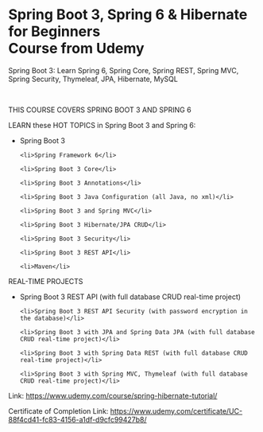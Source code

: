 
# Spring Boot 3, Spring 6 & Hibernate for Beginners <br> Course from Udemy

<p>Spring Boot 3: Learn Spring 6, Spring Core, Spring REST, Spring MVC, Spring Security, Thymeleaf, JPA, Hibernate, MySQL</p>

<br>

<p>THIS COURSE COVERS SPRING BOOT 3 AND SPRING 6</p>

<p>LEARN these HOT TOPICS in Spring Boot 3 and Spring 6:</p>

<ul>
    <li>Spring Boot 3</li>

    <li>Spring Framework 6</li>

    <li>Spring Boot 3 Core</li>

    <li>Spring Boot 3 Annotations</li>

    <li>Spring Boot 3 Java Configuration (all Java, no xml)</li>

    <li>Spring Boot 3 and Spring MVC</li>

    <li>Spring Boot 3 Hibernate/JPA CRUD</li>

    <li>Spring Boot 3 Security</li>

    <li>Spring Boot 3 REST API</li>

    <li>Maven</li>
</ul>

<p>REAL-TIME PROJECTS</p>

<ul>
    <li>Spring Boot 3 REST API (with full database CRUD real-time project)</li>

    <li>Spring Boot 3 REST API Security (with password encryption in the database)</li>

    <li>Spring Boot 3 with JPA and Spring Data JPA (with full database CRUD real-time project)</li>

    <li>Spring Boot 3 with Spring Data REST (with full database CRUD real-time project)</li>

    <li>Spring Boot 3 with Spring MVC, Thymeleaf (with full database CRUD real-time project)</li>
</ul>

Link: https://www.udemy.com/course/spring-hibernate-tutorial/

Certificate of Completion Link: https://www.udemy.com/certificate/UC-88f4cd41-fc83-4156-a1df-d9cfc99427b8/
